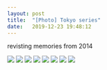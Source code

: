 ```yaml
---
layout: post
title:  "[Photo] Tokyo series"
date:   2019-12-23 19:48:12
---
```

revisting memories from 2014

<img src="https://i.imgur.com/Wzhj81l.jpg">

<img src="https://i.imgur.com/FuqqUuc.jpg">

<img src="https://i.imgur.com/RJXcNJY.jpg">

<img src="https://i.imgur.com/M9WkOaz.jpg">

<img src="https://i.imgur.com/kc370ZY.jpg">

<img src="https://i.imgur.com/yxxNr1u.jpg">

<img src="https://i.imgur.com/hm3ZB27.jpg">

<img src="https://i.imgur.com/NzKYWE5.jpg">
